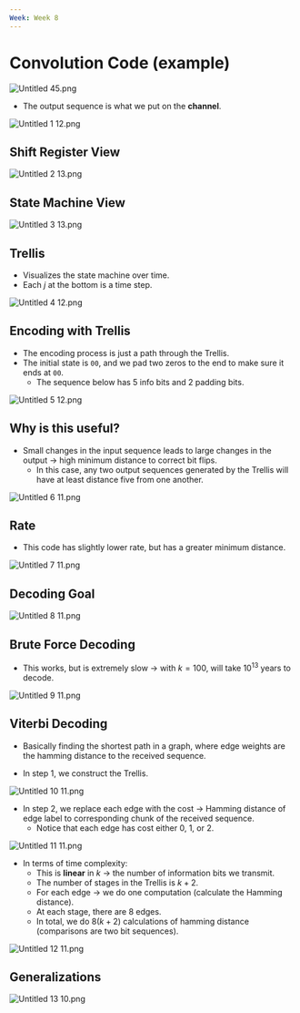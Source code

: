 ```yaml
---
Week: Week 8
---
```

# Convolution Code (example)

![Untitled 45.png](attachments/Untitled%2045.png)

  

- The output sequence is what we put on the **channel**.

![Untitled 1 12.png](attachments/Untitled%201%2012.png)

  

## Shift Register View

![Untitled 2 13.png](attachments/Untitled%202%2013.png)

  

## State Machine View

![Untitled 3 13.png](attachments/Untitled%203%2013.png)

  

## Trellis

- Visualizes the state machine over time.
- Each $j$﻿ at the bottom is a time step.

![Untitled 4 12.png](attachments/Untitled%204%2012.png)

  

  

## Encoding with Trellis

- The encoding process is just a path through the Trellis.
- The initial state is `00`, and we pad two zeros to the end to make sure it ends at `00`.
    - The sequence below has 5 info bits and 2 padding bits.

![Untitled 5 12.png](attachments/Untitled%205%2012.png)

  

  

## Why is this useful?

- Small changes in the input sequence leads to large changes in the output → high minimum distance to correct bit flips.
    - In this case, any two output sequences generated by the Trellis will have at least distance five from one another.

![Untitled 6 11.png](attachments/Untitled%206%2011.png)

  

## Rate

- This code has slightly lower rate, but has a greater minimum distance.

![Untitled 7 11.png](attachments/Untitled%207%2011.png)

  

  

## Decoding Goal

![Untitled 8 11.png](attachments/Untitled%208%2011.png)

  

## Brute Force Decoding

- This works, but is extremely slow → with $k = 100$﻿, will take $10^{13}$﻿ years to decode.

![Untitled 9 11.png](attachments/Untitled%209%2011.png)

  

  

## Viterbi Decoding

- Basically finding the shortest path in a graph, where edge weights are the hamming distance to the received sequence.

- In step 1, we construct the Trellis.

![Untitled 10 11.png](attachments/Untitled%2010%2011.png)

- In step 2, we replace each edge with the cost → Hamming distance of edge label to corresponding chunk of the received sequence.
    - Notice that each edge has cost either 0, 1, or 2.

![Untitled 11 11.png](attachments/Untitled%2011%2011.png)

  
- In terms of time complexity:
    - This is **linear** in $k$﻿ → the number of information bits we transmit.
    - The number of stages in the Trellis is $k + 2$﻿.
    - For each edge → we do one computation (calculate the Hamming distance).
    - At each stage, there are 8 edges.
    - In total, we do $8(k+2)$﻿ calculations of hamming distance (comparisons are two bit sequences).

![Untitled 12 11.png](attachments/Untitled%2012%2011.png)

  

## Generalizations

![Untitled 13 10.png](attachments/Untitled%2013%2010.png)
